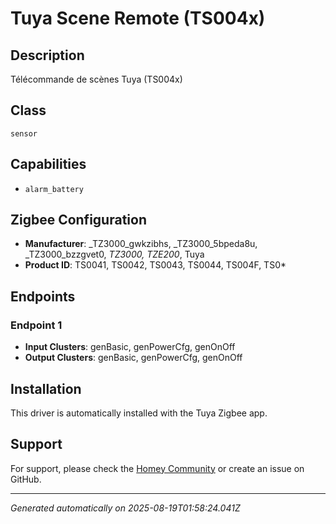 # Tuya Scene Remote (TS004x)

## Description
Télécommande de scènes Tuya (TS004x)

## Class
`sensor`

## Capabilities
- `alarm_battery`

## Zigbee Configuration
- **Manufacturer**: _TZ3000_gwkzibhs, _TZ3000_5bpeda8u, _TZ3000_bzzgvet0, _TZ3000_*, _TZE200_*, Tuya
- **Product ID**: TS0041, TS0042, TS0043, TS0044, TS004F, TS0*

## Endpoints

### Endpoint 1
- **Input Clusters**: genBasic, genPowerCfg, genOnOff
- **Output Clusters**: genBasic, genPowerCfg, genOnOff


## Installation
This driver is automatically installed with the Tuya Zigbee app.

## Support
For support, please check the [Homey Community](https://community.homey.app) or create an issue on GitHub.

---
*Generated automatically on 2025-08-19T01:58:24.041Z*
